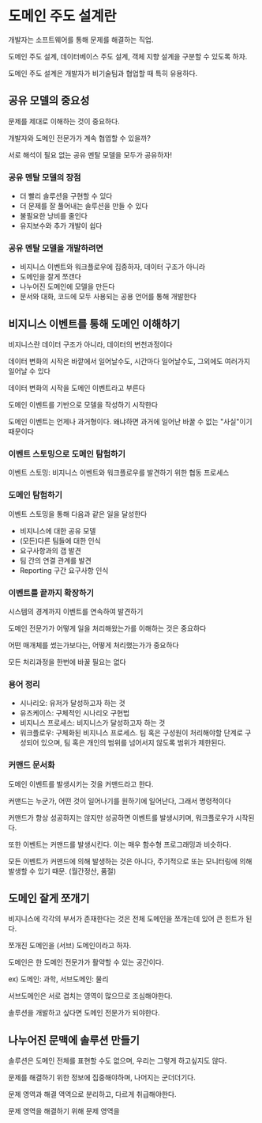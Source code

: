 # 도메인 주도 설계란

개발자는 소프트웨어를 통해 문제를 해결하는 직업.

도메인 주도 설계, 데이터베이스 주도 설계, 객체 지향 설계을 구분할 수 있도록 하자.

도메인 주도 설계은 개발자가 비기술팀과 협업할 때 특히 유용하다.

## 공유 모델의 중요성

문제를 제대로 이해하는 것이 중요하다.

개발자와 도메인 전문가가 계속 협엽할 수 있을까?

서로 해석이 필요 없는 공유 멘탈 모델을 모두가 공유하자!

### 공유 멘탈 모델의 장점

- 더 빨리 솔루션을 구현할 수 있다
- 더 문제를 잘 풀어내는 솔루션을 만들 수 있다
- 불필요한 낭비를 줄인다
- 유지보수와 추가 개발이 쉽다

### 공유 멘탈 모델을 개발하려면

- 비지니스 이벤트와 워크플로우에 집중하자, 데이터 구조가 아니라
- 도메인을 잘게 쪼갠다
- 나누어진 도메인에 모델을 만든다
- 문서와 대화, 코드에 모두 사용되는 공용 언어를 통해 개발한다

## 비지니스 이벤트를 통해 도메인 이해하기

비지니스란 데이터 구조가 아니라, 데이터의 변천과정이다

데이터 변화의 시작은 바깥에서 일어날수도, 시간마다 일어날수도, 그외에도 여러가지 일어날 수 있다

데이터 변화의 시작을 도메인 이벤트라고 부른다

도메인 이벤트를 기반으로 모델을 작성하기 시작한다

도메인 이벤트는 언제나 과거형이다. 왜냐하면 과거에 일어난 바꿀 수 없는 "사실"이기 때문이다

### 이벤트 스토밍으로 도메인 탐험하기

이벤트 스토밍: 비지니스 이벤트와 워크플로우를 발견하기 위한 협동 프로세스

### 도메인 탐험하기

이벤트 스토밍을 통해 다음과 같은 일을 달성한다

- 비지니스에 대한 공유 모델
- (모든)다른 팀들에 대한 인식
- 요구사항과의 갭 발견
- 팀 간의 연결 관계를 발견
- Reporting 구간 요구사항 인식

### 이벤트를 끝까지 확장하기

시스템의 경계까지 이벤트를 연속하여 발견하기

도메인 전문가가 어떻게 일을 처리해왔는가를 이해하는 것은 중요하다

어떤 매개체를 썼는가보다는, 어떻게 처리했는가가 중요하다

모든 처리과정을 한번에 바꿀 필요는 없다

### 용어 정리

- 시나리오: 유저가 달성하고자 하는 것
- 유즈케이스: 구체적인 시나리오 구현법
- 비지니스 프로세스: 비지니스가 달성하고자 하는 것
- 워크플로우: 구체화된 비지니스 프로세스. 팀 혹은 구성원이 처리해야할 단계로 구성되어 있으며, 팀 혹은 개인의 범위를 넘어서지 않도록 범위가 제한된다.

### 커맨드 문서화

도메인 이벤트를 발생시키는 것을 커맨드라고 한다.

커맨드는 누군가, 어떤 것이 일어나기를 원하기에 일어난다, 그래서 명령적이다

커맨드가 항상 성공하지는 않지만 성공하면 이벤트를 발생시키며, 워크플로우가 시작된다.

또한 이벤트는 커맨드를 발생시킨다. 이는 매우 함수형 프로그래밍과 비슷하다.

모든 이벤트가 커맨드에 의해 발생하는 것은 아니다, 주기적으로 또는 모니터링에 의해 발생할 수 있기 때문. (월간정산, 품절)

## 도메인 잘게 쪼개기

비지니스에 각각의 부서가 존재한다는 것은 전체 도메인을 쪼개는데 있어 큰 힌트가 된다.

쪼개진 도메인을 (서브) 도메인이라고 하자.

도메인은 한 도메인 전문가가 활약할 수 있는 공간이다.

ex) 도메인: 과학, 서브도메인: 물리

서브도메인은 서로 겹치는 영역이 많으므로 조심해야한다.

솔루션을 개발하고 싶다면 도메인 전문가가 되야한다.

## 나누어진 문맥에 솔루션 만들기

솔루션은 도메인 전체를 표현할 수도 없으며, 우리는 그렇게 하고싶지도 않다.

문제를 해결하기 위한 정보에 집중해야하며, 나머지는 군더더기다.

문제 영역과 해결 역역으로 분리하고, 다르게 취급해야한다.

문제 영역을 해결하기 위해 문제 영역을

